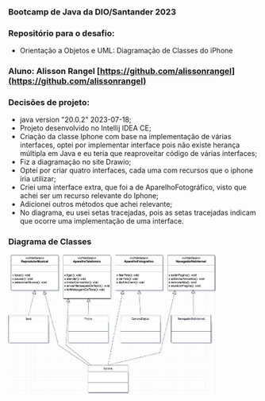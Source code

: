 ### Bootcamp de Java da DIO/Santander 2023
### Repositório para o desafio: 
- Orientação a Objetos e UML: Diagramação de Classes do iPhone 

### Aluno: Alisson Rangel [https://github.com/alissonrangel](https://github.com/alissonrangel)

### Decisões de projeto:
- java version "20.0.2" 2023-07-18;
- Projeto desenvolvido no Intellij IDEA CE;
- Criação da classe Iphone com base na implementação de várias interfaces, optei por implementar interface pois não existe herança múltipla em Java e eu teria que reaproveitar código de várias interfaces;
- Fiz a diagramação no site Drawio;
- Optei por criar quatro interfaces, cada uma com recursos que o iphone iria utilizar;
- Criei uma interface extra, que foi a de AparelhoFotográfico, visto que achei ser um recurso relevante do Iphone;
- Adicionei outros métodos que achei relevante;
- No diagrama, eu usei setas tracejadas, pois as setas tracejadas indicam que ocorre uma implementação de uma interface.

### Diagrama de Classes
<img src="diag_classes_iphone.jpg" alt="Diagrama de Classes" style="height: 280px; width:420px;"/>